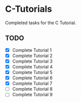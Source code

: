 # C-Tutorials
Completed tasks for the C Tutorial.

## TODO
- [X] Complete Tutorial 1
- [X] Complete Tutorial 2
- [X] Complete Tutorial 3
- [X] Complete Tutorial 4
- [X] Complete Tutorial 5
- [X] Complete Tutorial 6
- [X] Complete Tutorial 7
- [ ] Complete Tutorial 8
- [ ] Complete Tutorial 9

